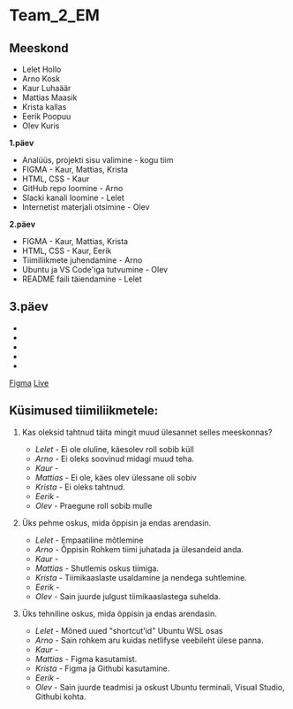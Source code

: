 # Team_2_EM

## Meeskond
- Lelet Hollo
- Arno Kosk
- Kaur Luhaäär
- Mattias Maasik
- Krista kallas
- Eerik Poopuu 
- Olev Kuris

**1.päev**
- Analüüs, projekti sisu valimine - kogu tiim
- FIGMA - Kaur, Mattias, Krista
- HTML, CSS - Kaur
- GitHub repo loomine - Arno
- Slacki kanali loomine - Lelet
- Internetist materjali otsimine - Olev

**2.päev**
- FIGMA - Kaur, Mattias, Krista
- HTML, CSS - Kaur, Eerik
- Tiimiliikmete juhendamine - Arno
- Ubuntu ja VS Code'iga tutvumine - Olev
- README faili täiendamine - Lelet

**3.päev**
-
- 
-
- 
- 
- 



[Figma](https://www.figma.com/team_invite/redeem/83XEDjX2GxJevo63MOXUBT)
[Live](https://team2em.netlify.app/)

## Küsimused tiimiliikmetele: 
1. Kas oleksid tahtnud täita mingit muud ülesannet selles meeskonnas?
   * _Lelet_ - Ei ole oluline, käesolev roll sobib küll
   * _Arno_ - Ei oleks soovinud midagi muud teha.
   * _Kaur_ -
   * _Mattias_ - Ei ole, käes olev ülessane oli sobiv
   * _Krista_ - Ei oleks tahtnud.
   * _Eerik_ -
   * _Olev_ - Praegune roll sobib mulle
   
2. Üks pehme oskus, mida õppisin ja endas arendasin.
   * _Lelet_ - Empaatiline mõtlemine
   * _Arno_ - Õppisin Rohkem tiimi juhatada ja ülesandeid anda.
   * _Kaur_ -
   * _Mattias_ - Shutlemis oskus tiimiga.
   * _Krista_ - Tiimikaaslaste usaldamine ja nendega suhtlemine.
   * _Eerik_ -
   * _Olev_ - Sain juurde julgust tiimikaaslastega suhelda.

3. Üks tehniline oskus, mida õppisin ja endas arendasin.
   * _Lelet_ - Mõned uued "shortcut'id" Ubuntu WSL osas
   * _Arno_ - Sain rohkem aru kuidas netlifyse veebileht ülese panna.
   * _Kaur_ -
   * _Mattias_ - Figma kasutamist.
   * _Krista_ - Figma ja Githubi kasutamine.
   * _Eerik_ -
   * _Olev_ - Sain juurde teadmisi ja oskust Ubuntu terminali, Visual Studio, Githubi kohta.
